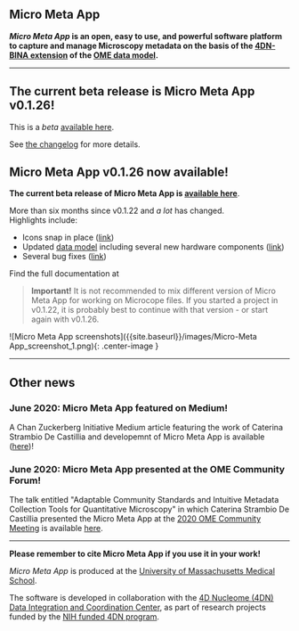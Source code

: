 
## Micro Meta App

**_Micro Meta App_ is an open, easy to use, and powerful software platform to capture and manage Microscopy metadata on the basis of the [4DN-BINA extension](https://arxiv.org/abs/1910.11370) of the [OME data model](https://docs.openmicroscopy.org/ome-model/6.1.1/developers/model-overview.html).**

----

## The current beta release is Micro Meta App v0.1.26!

This is a *beta* [available here]().

See [the changelog]() for more details.

## Micro Meta App v0.1.26 now available!

**The current beta release of Micro Meta App is [available here]()**.

More than six months since v0.1.22 and *a lot* has changed. <br/>
Highlights include:
* Icons snap in place ([link]())
* Updated [data model]() including several new hardware components ([link]())
* Several bug fixes ([link]())

Find the full documentation at []()

> **Important!** It is not recommended to mix different version of Micro Meta App for working on Microcope files. If you started a project in v0.1.22, it is probably best to continue with that version - or start again with v0.1.26.

![Micro Meta App screenshots]({{site.baseurl}}/images/Micro-Meta App_screenshot_1.png){: .center-image }



----
## Other news

### June 2020: Micro Meta App featured on Medium!
A Chan Zuckerberg Initiative Medium article featuring the work of Caterina Strambio De Castillia and developemnt of Micro Meta App is available ([here](https://medium.com/@cziscience/5-imaging-scientists-share-insights-1ece553e9da3))!

### June 2020: Micro Meta App presented at the OME Community Forum!
The talk entitled "Adaptable Community Standards and Intuitive Metadata Collection Tools for Quantitative Microscopy" in which Caterina Strambio De Castillia presented the Micro Meta App at the [2020 OME Community Meeting](https://www.openmicroscopy.org/events/ome-community-meeting-2020/) is available [here](https://www.openmicroscopy.org/events/ome-community-meeting-2020/day2/).

----
**Please remember to cite Micro Meta App if you use it in your work!**

_Micro Meta App_ is produced at the <a href="https://www.umassmed.edu/pmm/">University of Massachusetts Medical School</a>.

The software is developed in collaboration with the <a href="http://dcic.4dnucleome.org/">4D Nucleome (4DN) Data Integration and Coordination Center</a>, as part of research projects funded by the <a href="https://commonfund.nih.gov/4DNucleome">NIH funded 4DN program</a>.
